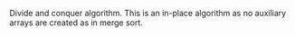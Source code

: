 Divide and conquer algorithm. This is an in-place algorithm as no auxiliary arrays are created as in merge sort.
